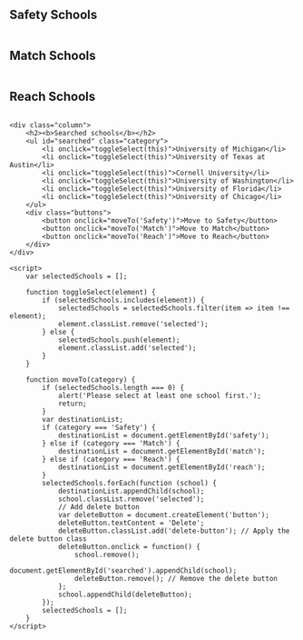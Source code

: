 <!DOCTYPE html>
<html lang="en">
<head>
    <meta charset="UTF-8">
    <meta name="viewport" content="width=device-width, initial-scale=1.0">
    <title>ScholarSearch</title>
    <link rel="stylesheet" href="css/style.css">
    <style>
        .selected {
            background-color: yellow;
        }
        .delete-button {
            margin-left: 10px; /* Adjust as needed */
        }
    </style>
</head>
<body>
    <div class="trifold">
        <div class="column">
            <h2><b>Safety Schools</b></h2>
            <ul id="safety" class="category"></ul>
        </div>
        <div class="column">
            <h2><b>Match Schools</b></h2>
            <ul id="match" class="category"></ul>
        </div>
        <div class="column">
            <h2><b>Reach Schools</b></h2>
            <ul id="reach" class="category"></ul>
        </div>
    </div>
    <footer>
        <!-- Footer content goes here -->
    </footer>

    <div class="column">
        <h2><b>Searched schools</b></h2>
        <ul id="searched" class="category">
            <li onclick="toggleSelect(this)">University of Michigan</li>
            <li onclick="toggleSelect(this)">University of Texas at Austin</li>
            <li onclick="toggleSelect(this)">Cornell University</li>
            <li onclick="toggleSelect(this)">University of Washington</li>
            <li onclick="toggleSelect(this)">University of Florida</li>
            <li onclick="toggleSelect(this)">University of Chicago</li>
        </ul>
        <div class="buttons">
            <button onclick="moveTo('Safety')">Move to Safety</button>
            <button onclick="moveTo('Match')">Move to Match</button>
            <button onclick="moveTo('Reach')">Move to Reach</button>
        </div>
    </div>

    <script>
        var selectedSchools = [];

        function toggleSelect(element) {
            if (selectedSchools.includes(element)) {
                selectedSchools = selectedSchools.filter(item => item !== element);
                element.classList.remove('selected');
            } else {
                selectedSchools.push(element);
                element.classList.add('selected');
            }
        }

        function moveTo(category) {
            if (selectedSchools.length === 0) {
                alert('Please select at least one school first.');
                return;
            }
            var destinationList;
            if (category === 'Safety') {
                destinationList = document.getElementById('safety');
            } else if (category === 'Match') {
                destinationList = document.getElementById('match');
            } else if (category === 'Reach') {
                destinationList = document.getElementById('reach');
            }
            selectedSchools.forEach(function (school) {
                destinationList.appendChild(school);
                school.classList.remove('selected');
                // Add delete button
                var deleteButton = document.createElement('button');
                deleteButton.textContent = 'Delete';
                deleteButton.classList.add('delete-button'); // Apply the delete button class
                deleteButton.onclick = function() {
                    school.remove();
                    document.getElementById('searched').appendChild(school);
                    deleteButton.remove(); // Remove the delete button
                };
                school.appendChild(deleteButton);
            });
            selectedSchools = [];
        }
    </script>
</body>
</html>
